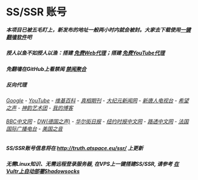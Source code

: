 # SS/SSR 账号 

##### 本项目已被五毛盯上，新发布的地址一般两小时内就会被封。大家去下载使用[一键翻墙软件](https://github.com/gfw-breaker/nogfw/blob/master/README.md)吧

##### 授人以鱼不如授人以渔：搭建 [免费Web代理](https://github.com/no-gfw/heroku-node-proxy#--end--)；搭建 [免费YouTube代理](https://github.com/gfw-breaker/you2php-heroku#--end--) 

##### 免翻墙在GitHub上看禁闻 [禁闻聚合](https://github.com/gfw-breaker/banned-news/blob/master/README.md)

##### 反向代理
######  [Google](http://207.148.114.140:8888/search?q=425事件) - [YouTube](https://nogfw.the-youtube.win) - [维基百科](http://207.148.114.140:8100/wiki/喬高-麥塔斯調查報告) - [真相期刊](http://207.148.114.140:8300/display.aspx?category_id=3&zhuanti_id=2) - [大纪元新闻网](http://207.148.114.140:10080) - [新唐人电视台](http://207.148.114.140:8000) - [希望之声](http://207.148.114.140:8200) - [神韵艺术团](http://207.148.114.140:8000/xtr/gb/prog673.html) - [我的博客](http://207.148.114.140:10000/)<br/> <br/> [BBC中文网](http://207.148.114.140:9100/zhongwen) - [DW(德国之声)](http://207.148.114.140:9200/zh/在线报导/s-9058?&zhongwen=simp) - [华尔街日报](http://207.148.114.140:9300) - [纽约时报中文网](http://207.148.114.140:9400) - [路透中文网](http://207.148.114.140:9500/) - [法国国际广播电台](http://207.148.114.140:9600/) - [美国之音](http://207.148.114.140:9700/) 


##### SS/SSR账号信息将在  http://truth.atspace.eu/ssr/ 上更新

##### 无需Linux知识、无需远程登录服务器, 在VPS上一键搭建SS/SSR, 请参考 [在Vultr上自动部署Shadowsocks](https://gfw-breaker.win/vultr%e9%83%a8%e7%bd%b2ss/) 
